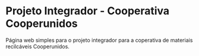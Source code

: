 # Projeto Integrador - Cooperativa Cooperunidos

Página web simples para o projeto integrador para a coperativa de materiais recilcáveis Cooperunidos.
